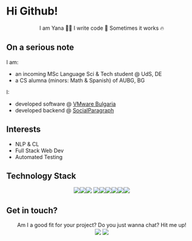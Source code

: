 # Hi Github!
<p align="center">I am Yana 👩‍💻   I write code 🧾  Sometimes it works 🔥</p>

## On a serious note

I am:
* an incoming MSc Language Sci & Tech student @ UdS, DE
* a CS alumna (minors: Math & Spanish) of AUBG, BG

I:
* developed software @ [VMware Bulgaria](https://www.vmware.com/)
* developed backend @ [SocialParagraph](http://www.socialparagraph.com/)

## Interests 
* NLP & CL
* Full Stack Web Dev
* Automated Testing

## Technology Stack 
<p align="center"><img src="https://img.icons8.com/fluency/50/javascript.png"/><img src="https://img.icons8.com/color/48/000000/angularjs.png"/><img src="https://img.icons8.com/color/48/000000/c-sharp-logo.png"/>
<img src="https://img.icons8.com/color/48/000000/python--v1.png"/><img  src="https://img.icons8.com/ios/50/flask.png"/><img src="https://img.icons8.com/color/48/000000/git.png"/><img src="https://img.icons8.com/color/48/000000/gitlab.png"/><img src="https://img.icons8.com/color/48/000000/postgreesql.png"/><img src="https://img.icons8.com/color/48/000000/amazon-web-services.png"/></p>

## Get in touch?
<p align="center">Am I a good fit for your project? Do you just wanna chat? Hit me up! <br>
<a href="https://www.linkedin.com/in/yveitsman/"><img align="center" src="https://img.shields.io/badge/linkedin-%230077B5.svg?&style=for-the-badge&logo=linkedin&logoColor=white"/></a>
<a href="mailto:veytsman.karaganda@gmail.com"><img align="center" src="https://img.shields.io/badge/gmail-%23DD0031.svg?&style=for-the-badge&logo=gmail&logoColor=white"/></a></p>
